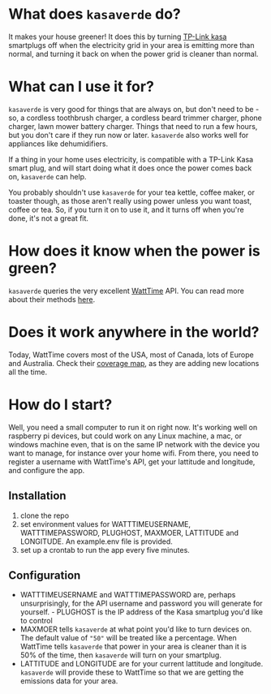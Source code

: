 # What does `kasaverde` do?

It makes your house greener! It does this by turning [TP-Link kasa](https://www.kasasmart.com/us/products/smart-plugs) smartplugs off when the electricity grid in your area is emitting more than normal, and turning it back on when the power grid is cleaner than normal. 

# What can I use it for?

`kasaverde` is very good for things that are always on, but don't need to be - so, a cordless toothbrush charger, a cordless beard trimmer charger, phone charger, lawn mower battery charger. Things that need to run a few hours, but you don't care if they run now or later.  `kasaverde` also works well for appliances like dehumidifiers.

If a thing in your home uses electricity, is compatible with a TP-Link Kasa smart plug, and will start doing what it does once the power comes back on, `kasaverde` can help. 

You probably shouldn't use `kasaverde` for your tea kettle, coffee maker, or toaster though, as those aren't really using power unless you want toast, coffee or tea. So, if you turn it on to use it, and it turns off when you're done, it's not a great fit.

# How does it know when the power is green?

`kasaverde` queries the very excellent [WattTime](https://www.watttime.org) API. You can read more about their methods [here](https://www.watttime.org/marginal-emissions-methodology/).

# Does it work anywhere in the world?

Today, WattTime covers most of the USA, most of Canada, lots of Europe and Australia. Check their [coverage map](https://www.watttime.org/explorer), as they are adding new locations all the time.

# How do I start?

Well, you need a small computer to run it on right now. It's working well on raspberry pi devices, but could work on any Linux machine, a mac, or windows machine even, that is on the same IP network with the device you want to manage, for instance over your home wifi. From there, you need to register a username with WattTime's API, get your lattitude and longitude, and configure the app.

## Installation

1. clone the repo
1. set environment values for WATTTIMEUSERNAME, WATTTIMEPASSWORD, PLUGHOST, MAXMOER, LATTITUDE and LONGITUDE. An example.env file is provided.
1. set up a crontab to run the app every five minutes. 

## Configuration

 - WATTTIMEUSERNAME and WATTTIMEPASSWORD are, perhaps unsurprisingly, for the API username and password you will generate for yourself. - PLUGHOST is the IP address of the Kasa smartplug you'd like to control
 - MAXMOER tells `kasaverde` at what point you'd like to turn devices on. The default value of `"50"` will be treated like a percentage. When WattTime tells `kasaverde` that power in your area is cleaner than it is 50% of the time, then `kasaverde` will turn on your smartplug.
 - LATTITUDE and LONGITUDE are for your current lattitude and longitude. `kasaverde` will provide these to WattTime so that we are getting the emissions data for your area.

